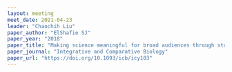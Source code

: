```yaml
---
layout: meeting
meet_date: 2021-04-23
leader: "Chaochih Liu"
paper_author: "ElShafie SJ"
paper_year: "2018"
paper_title: "Making science meaningful for broad audiences through stories"
paper_journal: "Integrative and Comparative Biology"
paper_url: "https://doi.org/10.1093/icb/icy103"
---
```

